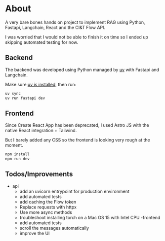 # About

A very bare bones hands on project to implement RAG using Python, Fastapi, Langchain, React and the CI&T Flow API.

I was worried that I would not be able to finish it on time so I ended up skipping automated testing for now.

## Backend

The backend was developed using Python managed by [uv](https://docs.astral.sh/uv/) with Fastapi and Langchain.

Make sure [uv is installed](https://docs.astral.sh/uv/getting-started/installation/), then run:

```BASH
uv sync
uv run fastapi dev
```

## Frontend

Since Create React App has been deprecated, I used Astro JS with the native React integration + Tailwind.

But I barely added any CSS so the frontend is looking very rough at the moment.

```BASH
npm install
npm run dev
```

## Todos/Improvements

- api
  - add an uvicorn entrypoint for production environment
  - add automated tests
  - add caching the Flow token
  - Replace requests with httpx
  - Use more async methods
  - troubleshoot installing torch on a Mac OS 15 with Intel CPU
-frontend
  - add automated tests
  - scroll the messages automatically
  - improve the UI

